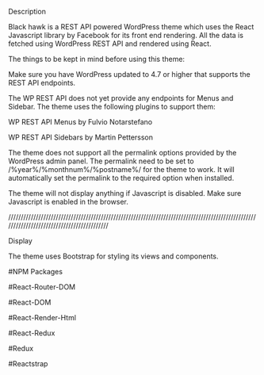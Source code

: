 <p> Description</p>
<p>Black hawk is a REST API powered WordPress theme which uses the React Javascript library by Facebook for its front end rendering. All the data is fetched using WordPress REST API and rendered using React.</p>
<p>The things to be kept in mind before using this theme:</p>
<p>Make sure you have WordPress updated to 4.7 or higher that supports the REST API endpoints.</p>
<p>The WP REST API does not yet provide any endpoints for Menus and Sidebar. The theme uses the following plugins to support them:</p>
<p>WP REST API Menus by Fulvio Notarstefano</p>
<p>WP REST API Sidebars by Martin Pettersson</p>
<p>The theme does not support all the permalink options provided by the WordPress admin panel. The permalink need to be set to /%year%/%monthnum%/%postname%/ for the theme to work. It will automatically set the permalink to the required option when installed.</p>
<p>The theme will not display anything if Javascript is disabled. Make sure Javascript is enabled in the browser.</p>
<p>///////////////////////////////////////////////////////////////////////////////////////////////////////////////////////////////////////////</p>
<p>Display</p>
<p>The theme uses Bootstrap for styling its views and components.</p>
<p>#NPM Packages</p>
<p>#React-Router-DOM</p>
<p>#React-DOM</p>
<p>#React-Render-Html</p>
<p>#React-Redux</p>
<p>#Redux</p>
<p>#Reactstrap</p>
<p><br></p>

